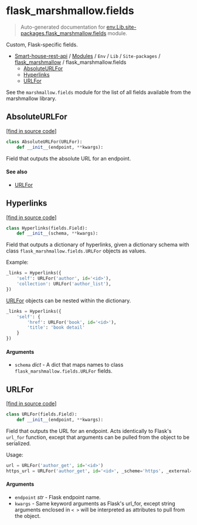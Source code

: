 # flask_marshmallow.fields

> Auto-generated documentation for [env.Lib.site-packages.flask_marshmallow.fields](..\..\..\..\..\env\Lib\site-packages\flask_marshmallow\fields.py) module.

Custom, Flask-specific fields.

- [Smart-house-rest-api](..\..\..\..\README.md#description) / [Modules](..\..\..\..\MODULES.md#smart-house-rest-api-modules) / `Env` / `Lib` / `Site-packages` / [flask_marshmallow](index.md#flask_marshmallow) / flask_marshmallow.fields
    - [AbsoluteURLFor](#absoluteurlfor)
    - [Hyperlinks](#hyperlinks)
    - [URLFor](#urlfor)

See the `marshmallow.fields` module for the list of all fields available from the
marshmallow library.

## AbsoluteURLFor

[[find in source code]](..\..\..\..\..\env\Lib\site-packages\flask_marshmallow\fields.py#L113)

```python
class AbsoluteURLFor(URLFor):
    def __init__(endpoint, **kwargs):
```

Field that outputs the absolute URL for an endpoint.

#### See also

- [URLFor](#urlfor)

## Hyperlinks

[[find in source code]](..\..\..\..\..\env\Lib\site-packages\flask_marshmallow\fields.py#L144)

```python
class Hyperlinks(fields.Field):
    def __init__(schema, **kwargs):
```

Field that outputs a dictionary of hyperlinks,
given a dictionary schema with class `flask_marshmallow.fields.URLFor`
objects as values.

Example: 

```python
_links = Hyperlinks({
    'self': URLFor('author', id='<id>'),
    'collection': URLFor('author_list'),
})
```

[URLFor](#urlfor) objects can be nested within the dictionary. 

```python
_links = Hyperlinks({
    'self': {
        'href': URLFor('book', id='<id>'),
        'title': 'book detail'
    }
})
```

#### Arguments

- `schema` *dict* - A dict that maps names to
    class `flask_marshmallow.fields.URLFor` fields.

## URLFor

[[find in source code]](..\..\..\..\..\env\Lib\site-packages\flask_marshmallow\fields.py#L64)

```python
class URLFor(fields.Field):
    def __init__(endpoint, **kwargs):
```

Field that outputs the URL for an endpoint. Acts identically to
Flask's ``url_for`` function, except that arguments can be pulled from the
object to be serialized.

Usage: 

```python
url = URLFor('author_get', id='<id>')
https_url = URLFor('author_get', id='<id>', _scheme='https', _external=True)
```

#### Arguments

- `endpoint` *str* - Flask endpoint name.
- `kwargs` - Same keyword arguments as Flask's url_for, except string
    arguments enclosed in `< >` will be interpreted as attributes to pull
    from the object.
